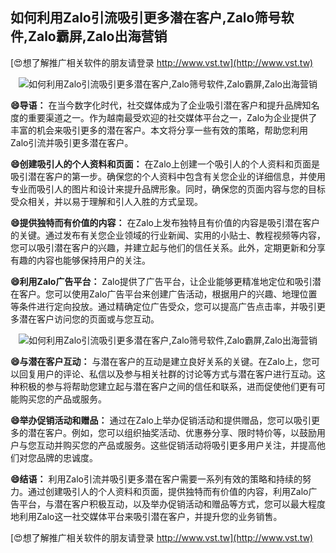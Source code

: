 ## **如何利用Zalo引流吸引更多潜在客户,Zalo筛号软件,Zalo霸屏,Zalo出海营销**

[😍想了解推广相关软件的朋友请登录 http://www.vst.tw](http://www.vst.tw)

 <center><img src="https://vst.tw/MP4/tuiguang/png/8.png" alt="如何利用Zalo引流吸引更多潜在客户,Zalo筛号软件,Zalo霸屏,Zalo出海营销"></center>

**😄导语：**
在当今数字化时代，社交媒体成为了企业吸引潜在客户和提升品牌知名度的重要渠道之一。作为越南最受欢迎的社交媒体平台之一，Zalo为企业提供了丰富的机会来吸引更多的潜在客户。本文将分享一些有效的策略，帮助您利用Zalo引流并吸引更多潜在客户。

**😄创建吸引人的个人资料和页面：**
在Zalo上创建一个吸引人的个人资料和页面是吸引潜在客户的第一步。确保您的个人资料中包含有关您企业的详细信息，并使用专业而吸引人的图片和设计来提升品牌形象。同时，确保您的页面内容与您的目标受众相关，并以易于理解和引人入胜的方式呈现。

**😄提供独特而有价值的内容：**
在Zalo上发布独特且有价值的内容是吸引潜在客户的关键。通过发布有关您企业领域的行业新闻、实用的小贴士、教程视频等内容，您可以吸引潜在客户的兴趣，并建立起与他们的信任关系。此外，定期更新和分享有趣的内容也能够保持用户的关注。

**😄利用Zalo广告平台：**
Zalo提供了广告平台，让企业能够更精准地定位和吸引潜在客户。您可以使用Zalo广告平台来创建广告活动，根据用户的兴趣、地理位置等条件进行定向投放。通过精确定位广告受众，您可以提高广告点击率，并吸引更多潜在客户访问您的页面或与您互动。

 <center><img src="https://vst.tw/MP4/tuiguang/png/4.png" alt="如何利用Zalo引流吸引更多潜在客户,Zalo筛号软件,Zalo霸屏,Zalo出海营销"></center>

**😄与潜在客户互动：**
与潜在客户的互动是建立良好关系的关键。在Zalo上，您可以回复用户的评论、私信以及参与相关社群的讨论等方式与潜在客户进行互动。这种积极的参与将帮助您建立起与潜在客户之间的信任和联系，进而促使他们更有可能购买您的产品或服务。

**😄举办促销活动和赠品：**
通过在Zalo上举办促销活动和提供赠品，您可以吸引更多的潜在客户。例如，您可以组织抽奖活动、优惠券分享、限时特价等，以鼓励用户与您互动并购买您的产品或服务。这些促销活动将吸引更多用户关注，并提高他们对您品牌的忠诚度。

**😄结语：**
利用Zalo引流并吸引更多潜在客户需要一系列有效的策略和持续的努力。通过创建吸引人的个人资料和页面，提供独特而有价值的内容，利用Zalo广告平台，与潜在客户积极互动，以及举办促销活动和赠品等方式，您可以最大程度地利用Zalo这一社交媒体平台来吸引潜在客户，并提升您的业务销售。

[😍想了解推广相关软件的朋友请登录 http://www.vst.tw](http://www.vst.tw)



